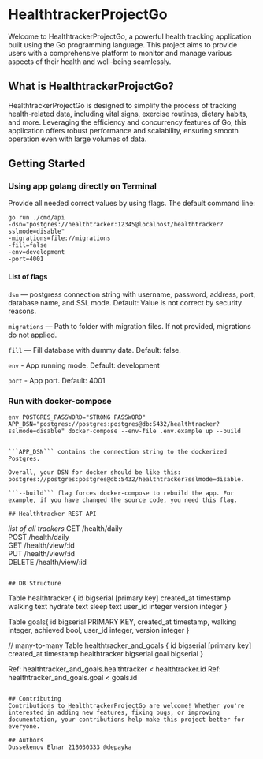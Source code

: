 # HealthtrackerProjectGo
Welcome to HealthtrackerProjectGo, a powerful health tracking application built using the Go programming language. This project aims to provide users with a comprehensive platform to monitor and manage various aspects of their health and well-being seamlessly.
## What is HealthtrackerProjectGo?
HealthtrackerProjectGo is designed to simplify the process of tracking health-related data, including vital signs, exercise routines, dietary habits, and more. Leveraging the efficiency and concurrency features of Go, this application offers robust performance and scalability, ensuring smooth operation even with large volumes of data.
## Getting Started
### Using app golang directly on Terminal
Provide all needed correct values by using flags. The default command line:
```
go run ./cmd/api
-dsn="postgres://healthtracker:12345@localhost/healthtracker?sslmode=disable"
-migrations=file://migrations
-fill=false
-env=development
-port=4001
```
#### List of flags
```dsn``` — postgress connection string with username, password, address, port, database name, and SSL mode. Default: Value is not correct by security reasons.

```migrations``` — Path to folder with migration files. If not provided, migrations do not applied.

```fill``` — Fill database with dummy data. Default: false.

```env``` - App running mode. Default: development

```port``` - App port. Default: 4001


### Run with docker-compose
```
env POSTGRES_PASSWORD="STRONG PASSWORD" APP_DSN="postgres://postgres:postgres@db:5432/healthtracker?sslmode=disable" docker-compose --env-file .env.example up --build
```
```env POSTGRES_PASSWORD="postgres" '' This command adds the environment variable then available in docker-compose.

```APP_DSN``` contains the connection string to the dockerized Postgres.

Overall, your DSN for docker should be like this: postgres://postgres:postgres@db:5432/healthtracker?sslmode=disable.

```--build``` flag forces docker-compose to rebuild the app. For example, if you have changed the source code, you need this flag.

## Healthtracker REST API

```
*list of all trackers*
GET /health/daily  
POST /health/daily  
GET /health/view/:id  
PUT /health/view/:id  
DELETE /health/view/:id  
```

## DB Structure
```
Table healthtracker {
    id bigserial [primary key]
    created_at timestamp
    walking text
    hydrate text
    sleep text
    user_id integer
    version integer
}

Table goals{
    id bigserial PRIMARY KEY,
    created_at timestamp,
    walking integer,
    achieved bool,
    user_id integer, 
    version integer
}

// many-to-many
Table healthtracker_and_goals {
  id bigserial [primary key]
  created_at timestamp
  healthtracker bigserial
  goal bigserial
}

Ref: healthtracker_and_goals.healthtracker < healthtracker.id
Ref: healthtracker_and_goals.goal < goals.id
```

## Contributing 
Contributions to HealthtrackerProjectGo are welcome! Whether you're interested in adding new features, fixing bugs, or improving documentation, your contributions help make this project better for everyone.

## Authors
Dussekenov Elnar 21B030333 @depayka
